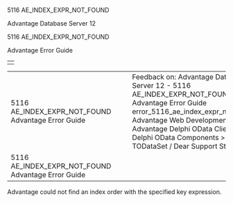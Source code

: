 5116 AE\_INDEX\_EXPR\_NOT\_FOUND




Advantage Database Server 12  

5116 AE\_INDEX\_EXPR\_NOT\_FOUND

Advantage Error Guide

|  |
| --- |
|  |

|  |  |  |  |  |
| --- | --- | --- | --- | --- |
| 5116 AE\_INDEX\_EXPR\_NOT\_FOUND  Advantage Error Guide |  |  | Feedback on: Advantage Database Server 12 - 5116 AE\_INDEX\_EXPR\_NOT\_FOUND Advantage Error Guide error\_5116\_ae\_index\_expr\_not\_found Advantage Web Development > Advantage Delphi OData Client > Delphi OData Components > TODataSet / Dear Support Staff, |  |
| 5116 AE\_INDEX\_EXPR\_NOT\_FOUND  Advantage Error Guide |  |  |  |  |

Advantage could not find an index order with the specified key expression.